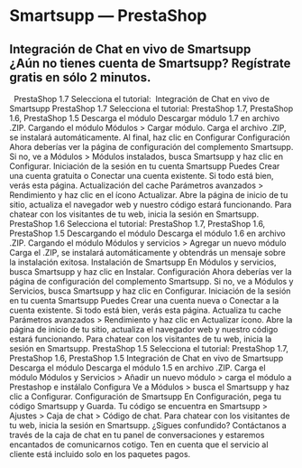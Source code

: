 # Smartsupp — PrestaShop
## Integración de Chat en vivo de Smartsupp ¿Aún no tienes cuenta de Smartsupp? Regístrate gratis en sólo 2 minutos.
  PrestaShop 1.7 Selecciona el tutorial: 
Integración de Chat en vivo de Smartsupp
PrestaShop 1.7
Selecciona el tutorial: PrestaShop 1.7, PrestaShop 1.6, PrestaShop 1.5
Descarga el módulo
Descargar módulo 1.7 en archivo .ZIP. 
Cargando el módulo
Módulos > Cargar módulo.
Carga el archivo .ZIP, se instalará automáticamente. Al final, haz clic en Configurar 
Configuración
Ahora deberías ver la página de configuración del complemento Smartsupp. Si no, ve a Módulos > Módulos instalados, busca Smartsupp y haz clic en Configurar.
Iniciación de la sesión en tu cuenta Smartsupp
Puedes Crear una cuenta gratuita o Conectar una cuenta existente.
Si todo está bien, verás esta página.
Actualización del cache
Parámetros avanzados > Rendimiento y haz clic en el ícono Actualizar.
Abre la página de inicio de tu sitio, actualiza el navegador web y nuestro código estará funcionando.
Para chatear con los visitantes de tu web, inicia la sesión en Smartsupp.
PrestaShop 1.6
Selecciona el tutorial: PrestaShop 1.7, PrestaShop 1.6, PrestaShop 1.5
Descargando el módulo
Descarga el módulo 1.6 en archivo .ZIP. 
Cargando el módulo
Módulos y servicios > Agregar un nuevo módulo
Carga el .ZIP, se instalará automáticamente y obtendrás un mensaje sobre la instalación exitosa.
Instalación de Smartsupp
En Módulos y servicios, busca Smartsupp y haz clic en Instalar.
Configuración
Ahora deberías ver la página de configuración del complemento Smartsupp. Si no, ve a Módulos y Servicios, busca Smartsupp y haz clic en Configurar.
Iniciación de la sesión en tu cuenta Smartsupp
Puedes Crear una cuenta nueva o Conectar a la cuenta existente.
Si todo está bien, verás esta página.
Actualiza tu cache
Parámetros avanzados > Rendimiento y haz clic en Actualizar ícono.
Abre la página de inicio de tu sitio, actualiza el navegador web y nuestro código estará funcionando.
Para chatear con los visitantes de tu web, inicia la sesión en Smartsupp.
PrestaShop 1.5
Selecciona el tutorial: PrestaShop 1.7, PrestaShop 1.6, PrestaShop 1.5
Integración de Chat en vivo de Smartsupp
Descarga el módulo
Descarga el módulo 1.5 en archivo .ZIP. 
Carga el módulo
Módulos y Servicios > Añadir un nuevo módulo > carga el módulo a Prestashop e instálalo
Configura
Ve a Módulos > busca el Smartsupp y haz clic a Configurar.
Configuración de Smartsupp
En Configuración, pega tu código Smartsupp y Guarda.
Tu código se encuentra en Smartsupp > Ajustes > Caja de chat > Código de chat.
Para chatear con los visitantes de tu web, inicia la sesión en Smartsupp.
¿Sigues confundido? Contáctanos a través de la caja de chat en tu panel de conversaciones y estaremos encantados de comunicarnos cotigo. Ten en cuenta que el servicio al cliente está incluido solo en los paquetes pagos.

